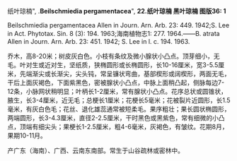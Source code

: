 纸叶琼楠",
.**Beilschmiedia pergamentacea**",
**22.纸叶琼楠 黑叶琼楠 图版36: 1**

Beilschmiedia pergamentacea Allen in Journ. Arn. Arb. 23: 449. 1942;S. Lee in Act. Phytotax. Sin. 8 (3): 194. 1963;海南植物志1: 277. 1964.——B. atrata Allen in Journ. Arn. Arb. 23: 451. 1942; S. Lee in l. c. 194. 1963.

乔木，高8-20米；树皮灰白色。小枝有条纹及微小腺状小凸点。顶芽细小，无毛。叶对生或近对生，坚纸质，狭椭圆形或长椭圆形，长10-16厘米，宽3-5.5厘米，先端渐尖或长渐尖，尖头钝，常呈镰状弯曲，基部楔形或阔楔形，两面无毛，干后上面灰褐色，下面紫黑色，密被腺状小凸点，中脉上面稍凸起，侧脉每边7-12条，小脉网状稍明显；叶柄长1-2厘米，常有腺状小凸点。花序总状或圆锥状，腋生，长3-4厘米，近无毛；总梗长1厘米；花梗长5毫米；花被裂片近圆形，长1.5毫米，有灰白色毛；花丝、退化雄蕊通常被短柔毛。果序粗壮；果长圆状椭圆形，两端圆形，长3-4.3厘米，直径2-2.5厘米，干时黑色或黑紫色，常有细微的小凸点，顶端有细尖头；果梗长1-2.5厘米，粗4-6毫米，灰褐色，有皱纹。花期8月，果期10-11月。

产广东（海南）、广西、云南东南部。常生于山谷疏林或密林中。
